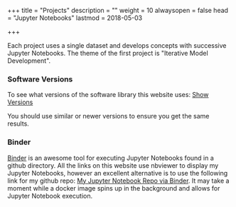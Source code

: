+++
title = "Projects"
description = ""
weight = 10
alwaysopen = false
head = "<label>Jupyter Notebooks</label>"
lastmod = 2018-05-03

+++

Each project uses a single dataset and develops concepts with successive Jupyter Notebooks.  The theme of the first project is "Iterative Model Development".

### Software Versions

To see what versions of the software library this website uses:
<a href="http://nbviewer.jupyter.org/github/sdiehl28/tutorial-jupyter-notebooks/blob/master/snippets/ShowVersions.ipynb" target="_blank">Show Versions</a>

You should use similar or newer versions to ensure you get the same results.

### Binder

[Binder](https://mybinder.org/) is an awesome tool for executing Jupyter Notebooks found in a github directory.  All the links on this website use nbviewer to display my Jupyter Notebooks, however an excellent alternative is to use the following link for my github repo: [My Jupyter Notebook Repo via Binder](https://mybinder.org/v2/gh/sdiehl28/tutorial-jupyter-notebooks/master).  It may take a moment while a docker image spins up in the background and allows for Jupyter Notebook execution.